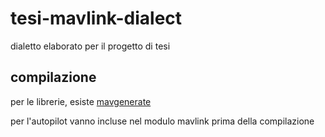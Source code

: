 # tesi-mavlink-dialect
dialetto elaborato per il progetto di tesi
## compilazione
per le librerie, esiste [mavgenerate](https://mavlink.io/en/getting_started/generate_libraries.html)

per l'autopilot vanno incluse nel modulo mavlink prima della compilazione
